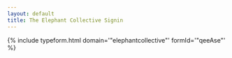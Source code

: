 ```yaml
---
layout: default
title: The Elephant Collective Signin
---
```


{% include typeform.html domain='"elephantcollective"' formId='"qeeAse"' %}
